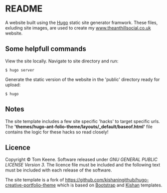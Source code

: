 # README

A website built using the <a href='https://gohugo.io'>Hugo</a> static site generator framwork. These files, exluding site images, are used to create my www.theanthillsocial.co.uk website.

## Some helpfull commands       

View the site locally. Navigate to site directory and run:

    $ hugo server

Generate the static version of the website in the 'public' directory ready for upload:

    $ hugo

## Notes

The site template includes a few site specific 'hacks' to target specific urls. The **'themes/hugo-ant-folio-theme/layouts/_default/baseof.html'** file contains the logic for these hacks so read closely! 

## Licence

Copyright © Tom Keene. Software released under *GNU GENERAL PUBLIC LICENSE Version 3*. The licence file must be included and the following text must be included with each release of the software.

The site template is a fork of https://github.com/kishaningithub/hugo-creative-portfolio-theme which is based on <a href='https://bootstrapious.com/free-templates' class='external'>Bootstrap</a> and <a href='https://github.com/kishaningithub'>Kishan</a> templates.
